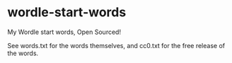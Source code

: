 # wordle-start-words

My Wordle start words, Open Sourced!

See words.txt for the words themselves, and cc0.txt for the free release of the words.
